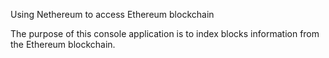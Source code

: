 Using Nethereum to access Ethereum blockchain

The purpose of this console application is to index blocks information
from the Ethereum blockchain.